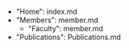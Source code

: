 - "Home": index.md
- "Members": member.md
    - "Faculty": member.md
- "Publications": Publications.md
